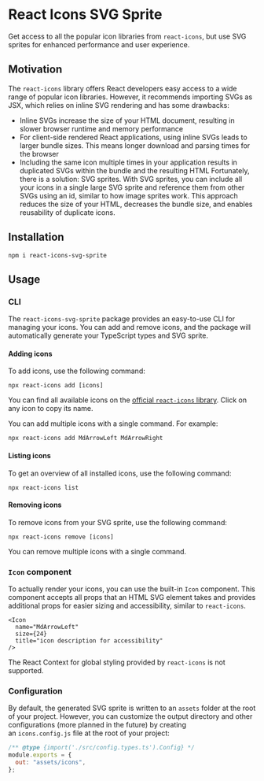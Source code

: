 # React Icons SVG Sprite

Get access to all the popular icon libraries from `react-icons`, but use SVG sprites for enhanced performance and user experience.

## Motivation
The `react-icons` library offers React developers easy access to a wide range of popular icon libraries. However, it recommends importing SVGs as JSX, which relies on inline SVG rendering and has some drawbacks:
- Inline SVGs increase the size of your HTML document, resulting in slower browser runtime and memory performance
- For client-side rendered React applications, using inline SVGs leads to larger bundle sizes. This means longer download and parsing times for the browser
- Including the same icon multiple times in your application results in duplicated SVGs within the bundle and the resulting HTML
Fortunately, there is a solution: SVG sprites. With SVG sprites, you can include all your icons in a single large SVG sprite and reference them from other SVGs using an id, similar to how image sprites work. This approach reduces the size of your HTML, decreases the bundle size, and enables reusability of duplicate icons.

## Installation
```shell
npm i react-icons-svg-sprite
```

## Usage
### CLI
The `react-icons-svg-sprite` package provides an easy-to-use CLI for managing your icons. You can add and remove icons, and the package will automatically generate your TypeScript types and SVG sprite.

#### Adding icons
To add icons, use the following command:

```shell
npx react-icons add [icons]
```
You can find all available icons on the [official `react-icons` library](https://react-icons.github.io/react-icons/). Click on any icon to copy its name. 

You can add multiple icons with a single command. For example:

```shell
npx react-icons add MdArrowLeft MdArrowRight 
```

#### Listing icons

To get an overview of all installed icons, use the following command:

```shell
npx react-icons list
```

#### Removing icons

To remove icons from your SVG sprite, use the following command:

```shell
npx react-icons remove [icons]
```

You can remove multiple icons with a single command.

### `Icon` component
To actually render your icons, you can use the built-in `Icon` component. This component accepts all props that an HTML SVG element takes and provides additional props for easier sizing and accessibility, similar to `react-icons`.

```tsx
<Icon 
  name="MdArrowLeft"
  size={24} 
  title="icon description for accessibility" 
/>
```

The React Context for global styling provided by `react-icons` is not supported.

### Configuration
By default, the generated SVG sprite is written to an `assets` folder at the root of your project. However, you can customize the output directory and other configurations (more planned in the future) by creating an `icons.config.js` file at the root of your project:

```js
/** @type {import('./src/config.types.ts').Config} */
module.exports = {
  out: "assets/icons",
};
```
